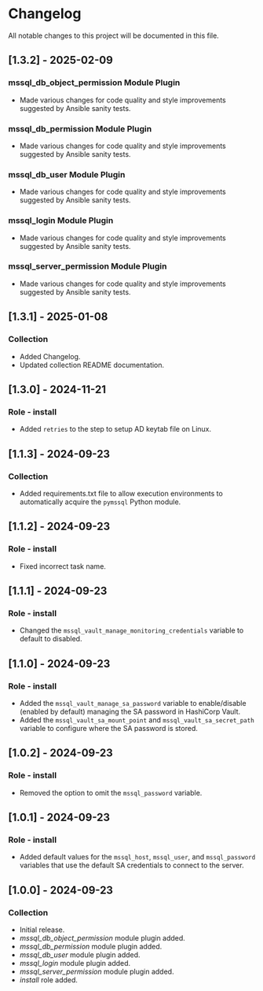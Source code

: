 # Changelog

All notable changes to this project will be documented in this file.

## [1.3.2] - 2025-02-09

### mssql_db_object_permission Module Plugin

- Made various changes for code quality and style improvements suggested by Ansible sanity tests.

### mssql_db_permission Module Plugin

- Made various changes for code quality and style improvements suggested by Ansible sanity tests.

### mssql_db_user Module Plugin

- Made various changes for code quality and style improvements suggested by Ansible sanity tests.

### mssql_login Module Plugin

- Made various changes for code quality and style improvements suggested by Ansible sanity tests.

### mssql_server_permission Module Plugin

- Made various changes for code quality and style improvements suggested by Ansible sanity tests.

## [1.3.1] - 2025-01-08

### Collection

- Added Changelog.
- Updated collection README documentation.

## [1.3.0] - 2024-11-21

### Role - install

- Added `retries` to the step to setup AD keytab file on Linux.

## [1.1.3] - 2024-09-23

### Collection

- Added requirements.txt file to allow execution environments to automatically acquire the `pymssql` Python module.

## [1.1.2] - 2024-09-23

### Role - install

- Fixed incorrect task name.

## [1.1.1] - 2024-09-23

### Role - install

- Changed the `mssql_vault_manage_monitoring_credentials` variable to default to disabled.

## [1.1.0] - 2024-09-23

### Role - install

- Added the `mssql_vault_manage_sa_password` variable to enable/disable (enabled by default) managing the SA password in HashiCorp Vault.
- Added the `mssql_vault_sa_mount_point` and `mssql_vault_sa_secret_path` variable to configure where the SA password is stored.

## [1.0.2] - 2024-09-23

### Role - install

- Removed the option to omit the `mssql_password` variable.

## [1.0.1] - 2024-09-23

### Role - install

- Added default values for the `mssql_host`, `mssql_user`, and `mssql_password` variables that use the default SA credentials to connect to the server.

## [1.0.0] - 2024-09-23

### Collection

- Initial release.
- *mssql_db_object_permission* module plugin added.
- *mssql_db_permission* module plugin added.
- *mssql_db_user* module plugin added.
- *mssql_login* module plugin added.
- *mssql_server_permission* module plugin added.
- *install* role added.
